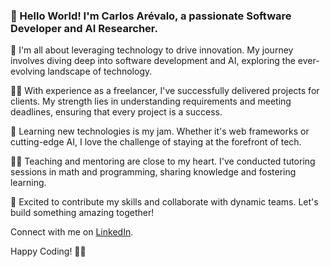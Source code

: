 ### 👋 Hello World! I'm Carlos Arévalo, a passionate Software Developer and AI Researcher.

🚀 I'm all about leveraging technology to drive innovation. My journey involves diving deep into software development and AI, exploring the ever-evolving landscape of technology.

👨‍💻 With experience as a freelancer, I've successfully delivered projects for clients. My strength lies in understanding requirements and meeting deadlines, ensuring that every project is a success.

🧠 Learning new technologies is my jam. Whether it's web frameworks or cutting-edge AI, I love the challenge of staying at the forefront of tech.

👨‍🏫 Teaching and mentoring are close to my heart. I've conducted tutoring sessions in math and programming, sharing knowledge and fostering learning.

🤝 Excited to contribute my skills and collaborate with dynamic teams. Let's build something amazing together!

Connect with me on [LinkedIn](https://www.linkedin.com/in/carlosandresat/).

Happy Coding! 🚀✨

<!--
**carlosandresat/carlosandresat** is a ✨ _special_ ✨ repository because its `README.md` (this file) appears on your GitHub profile.

Here are some ideas to get you started:

- 🔭 I’m currently working on ...
- 🌱 I’m currently learning ...
- 👯 I’m looking to collaborate on ...
- 🤔 I’m looking for help with ...
- 💬 Ask me about ...
- 📫 How to reach me: ...
- 😄 Pronouns: ...
- ⚡ Fun fact: ...
-->
